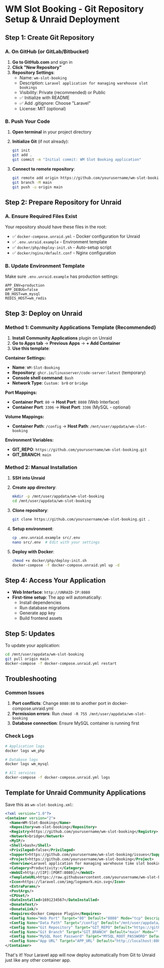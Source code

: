 # WM Slot Booking - Git Repository Setup & Unraid Deployment

## Step 1: Create Git Repository

### A. On GitHub (or GitLab/Bitbucket)

1. **Go to GitHub.com** and sign in
2. **Click "New Repository"**
3. **Repository Settings**:
   - Name: `wm-slot-booking`
   - Description: `Laravel application for managing warehouse slot bookings`
   - Visibility: Private (recommended) or Public
   - ✅ Initialize with README
   - ✅ Add .gitignore: Choose "Laravel"
   - License: MIT (optional)

### B. Push Your Code

1. **Open terminal** in your project directory
2. **Initialize Git** (if not already):
   ```bash
   git init
   git add .
   git commit -m "Initial commit: WM Slot Booking application"
   ```

3. **Connect to remote repository**:
   ```bash
   git remote add origin https://github.com/yourusername/wm-slot-booking.git
   git branch -M main
   git push -u origin main
   ```

## Step 2: Prepare Repository for Unraid

### A. Ensure Required Files Exist

Your repository should have these files in the root:
- ✅ `docker-compose.unraid.yml` - Docker configuration for Unraid
- ✅ `.env.unraid.example` - Environment template
- ✅ `docker/php/deploy-init.sh` - Auto-setup script
- ✅ `docker/nginx/default.conf` - Nginx configuration

### B. Update Environment Template

Make sure `.env.unraid.example` has production settings:
```env
APP_ENV=production
APP_DEBUG=false
DB_HOST=wm_mysql
REDIS_HOST=wm_redis
```

## Step 3: Deploy on Unraid

### Method 1: Community Applications Template (Recommended)

1. **Install Community Applications** plugin on Unraid
2. **Go to Apps tab** → **Previous Apps** → **+ Add Container**
3. **Use this template**:

**Container Settings:**
- **Name**: `WM-Slot-Booking`
- **Repository**: `ghcr.io/linuxserver/code-server:latest` (temporary)
- **Console shell command**: `Bash`
- **Network Type**: `Custom: br0` or `bridge`

**Port Mappings:**
- **Container Port**: `80` → **Host Port**: `8080` (Web Interface)
- **Container Port**: `3306` → **Host Port**: `3306` (MySQL - optional)

**Volume Mappings:**
- **Container Path**: `/config` → **Host Path**: `/mnt/user/appdata/wm-slot-booking`

**Environment Variables:**
- **GIT_REPO**: `https://github.com/yourusername/wm-slot-booking.git`
- **GIT_BRANCH**: `main`

### Method 2: Manual Installation

1. **SSH into Unraid**
2. **Create app directory**:
   ```bash
   mkdir -p /mnt/user/appdata/wm-slot-booking
   cd /mnt/user/appdata/wm-slot-booking
   ```

3. **Clone repository**:
   ```bash
   git clone https://github.com/yourusername/wm-slot-booking.git .
   ```

4. **Setup environment**:
   ```bash
   cp .env.unraid.example src/.env
   nano src/.env  # Edit with your settings
   ```

5. **Deploy with Docker**:
   ```bash
   chmod +x docker/php/deploy-init.sh
   docker-compose -f docker-compose.unraid.yml up -d
   ```

## Step 4: Access Your Application

- **Web Interface**: `http://UNRAID-IP:8080`
- **First-time setup**: The app will automatically:
  - Install dependencies
  - Run database migrations
  - Generate app key
  - Build frontend assets

## Step 5: Updates

To update your application:

```bash
cd /mnt/user/appdata/wm-slot-booking
git pull origin main
docker-compose -f docker-compose.unraid.yml restart
```

## Troubleshooting

### Common Issues

1. **Port conflicts**: Change `8080:80` to another port in docker-compose.unraid.yml
2. **Permission errors**: Run `chmod -R 755 /mnt/user/appdata/wm-slot-booking`
3. **Database connection**: Ensure MySQL container is running first

### Check Logs

```bash
# Application logs
docker logs wm_php

# Database logs  
docker logs wm_mysql

# All services
docker-compose -f docker-compose.unraid.yml logs
```

## Template for Unraid Community Applications

Save this as `wm-slot-booking.xml`:

```xml
<?xml version="1.0"?>
<Container version="2">
  <Name>WM-Slot-Booking</Name>
  <Repository>wm-slot-booking</Repository>
  <Registry>https://github.com/yourusername/wm-slot-booking</Registry>
  <Network>bridge</Network>
  <MyIP/>
  <Shell>bash</Shell>
  <Privileged>false</Privileged>
  <Support>https://github.com/yourusername/wm-slot-booking/issues</Support>
  <Project>https://github.com/yourusername/wm-slot-booking</Project>
  <Overview>Laravel application for managing warehouse time slot bookings. Automatically pulls from Git repository and sets up the complete application stack.</Overview>
  <Category>Productivity:</Category>
  <WebUI>http://[IP]:[PORT:8080]/</WebUI>
  <TemplateURL>https://raw.githubusercontent.com/yourusername/wm-slot-booking/main/unraid-template.xml</TemplateURL>
  <Icon>https://laravel.com/img/logomark.min.svg</Icon>
  <ExtraParams/>
  <PostArgs/>
  <CPUset/>
  <DateInstalled>1691234567</DateInstalled>
  <DonateText/>
  <DonateLink/>
  <Requires>Docker Compose Plugin</Requires>
  <Config Name="Web Port" Target="80" Default="8080" Mode="tcp" Description="Web interface access port" Type="Port" Display="always" Required="true" Mask="false">8080</Config>
  <Config Name="Data Path" Target="/config" Default="/mnt/user/appdata/wm-slot-booking" Mode="rw" Description="Application data and configuration" Type="Path" Display="advanced" Required="true" Mask="false">/mnt/user/appdata/wm-slot-booking</Config>
  <Config Name="Git Repository" Target="GIT_REPO" Default="https://github.com/yourusername/wm-slot-booking.git" Mode="" Description="Git repository URL" Type="Variable" Display="always" Required="true" Mask="false">https://github.com/yourusername/wm-slot-booking.git</Config>
  <Config Name="Git Branch" Target="GIT_BRANCH" Default="main" Mode="" Description="Git branch to deploy" Type="Variable" Display="advanced" Required="false" Mask="false">main</Config>
  <Config Name="MySQL Root Password" Target="MYSQL_ROOT_PASSWORD" Default="" Mode="" Description="MySQL root password (set a secure password)" Type="Variable" Display="always" Required="true" Mask="true"/>
  <Config Name="App URL" Target="APP_URL" Default="http://localhost:8080" Mode="" Description="Full URL where app will be accessible" Type="Variable" Display="always" Required="true" Mask="false">http://localhost:8080</Config>
</Container>
```

That's it! Your Laravel app will now deploy automatically from Git to Unraid just like any other container app.